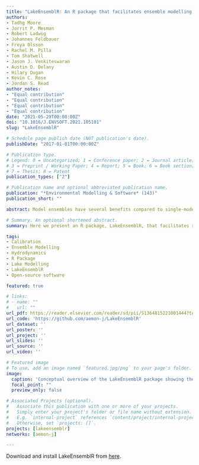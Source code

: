 ```yaml
---
title: "LakeEnsemblR: An R package that facilitates ensemble modelling of lakes"
authors:
- Tadhg Moore
- Jorrit P. Mesman
- Robert Ladwig
- Johannes Feldbauer
- Freya Olsson
- Rachel M. Pilla
- Tom Shatwell
- Jason J. Venkiteswaran
- Austin D. Delany
- Hilary Dugan
- Kevin C. Rose
- Jordan S. Read
author_notes:
- "Equal contribution"
- "Equal contribution"
- "Equal contribution"
- "Equal contribution"
date: "2021-05-29T00:00:00Z"
doi: "10.1016/J.ENVSOFT.2021.105101"
slug: "LakeEnsemblR"

# Schedule page publish date (NOT publication's date).
publishDate: "2017-01-01T00:00:00Z"

# Publication type.
# Legend: 0 = Uncategorized; 1 = Conference paper; 2 = Journal article;
# 3 = Preprint / Working Paper; 4 = Report; 5 = Book; 6 = Book section;
# 7 = Thesis; 8 = Patent
publication_types: ["2"]

# Publication name and optional abbreviated publication name.
publication: "*Environmental Modelling & Software* (143)"
publication_short: ""

abstract: Model ensembles have several benefits compared to single-model applications but are not frequently used within the lake modelling community. Setting up and running multiple lake models can be challenging and time consuming, despite the many similarities between the existing models (forcing data, hypsograph, etc.). Here we present an R package, LakeEnsemblR, that facilitates running ensembles of five different vertical one-dimensional hydrodynamic lake models (FLake, GLM, GOTM, Simstrat, MyLake). The package requires input in a standardised format and a single configuration file. LakeEnsemblR formats these files to the input required by each model, and provides functions to run and calibrate the models. The outputs of the different models are compiled into a single file, and several post-processing operations are supported. LakeEnsemblR's workflow standardisation can simplify model benchmarking and uncertainty quantification, and improve collaborations between scientists. We showcase the successful application of LakeEnsemblR for two different lakes.

# Summary. An optional shortened abstract.
summary: Here we present an R package, LakeEnsemblR, that facilitates running ensembles of five different vertical one-dimensional hydrodynamic lake models (FLake, GLM, GOTM, Simstrat, MyLake). The package requires input in a standardised format and a single configuration file. LakeEnsemblR formats these files to the input required by each model, and provides functions to run and calibrate the models. The outputs of the different models are compiled into a single file, and several post-processing operations are supported.

tags:
- Calibration
- Ensemble Modelling
- Hydrodynamics
- R Package
- Lake Modelling
- LakeEnsemblR
- Open-source software

featured: true

# links:
# - name: ""
#   url: ""
url_pdf: https://reader.elsevier.com/reader/sd/pii/S1364815221001444?token=15D653A113A32FF85B5B7BBBB1C1A98EC37CE9C7DA9E6E52B4E49DAB5D6744BE78E7D09AA5A6D7B4A05B33DAED68DE11&originRegion=eu-west-1&originCreation=20221103115946
url_code: 'https://github.com/aemon-j/LakeEnsemblR'
url_dataset: ''
url_poster: ''
url_project: ''
url_slides: ''
url_source: ''
url_video: ''

# Featured image
# To use, add an image named `featured.jpg/png` to your page's folder. 
image:
  caption: 'Conceptual overview of the LakeEnsemblR package showing the main folder structure and important functions.'
  focal_point: ""
  preview_only: false

# Associated Projects (optional).
#   Associate this publication with one or more of your projects.
#   Simply enter your project's folder or file name without extension.
#   E.g. `internal-project` references `content/project/internal-project/index.md`.
#   Otherwise, set `projects: []`.
projects: [lakeensemblr]
networks: [aemon-j]

---
```


Download and install LakeEnsemblR from [here](https://github.com/aemon-j/LakeEnsemblR).

